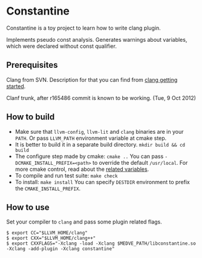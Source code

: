 Constantine
===========

Constantine is a toy project to learn how to write clang plugin.

Implements pseudo const analysis. Generates warnings about variables,
which were declared without const qualifier.

Prerequisites
-------------

Clang from SVN. Description for that you can find from [clang getting started][1].

Clanf trunk, after r165486 commit is known to be working. (Tue,  9 Oct 2012)

How to build
------------

* Make sure that `llvm-config`, `llvm-lit` and `clang` binaries are
in your `PATH`. Or pass `LLVM_PATH` environment variable at cmake step.
* It is better to build it in a separate build directory.
`mkdir build && cd build`
* The configure step made by cmake: `cmake ..`
You can pass `-DCMAKE_INSTALL_PREFIX=<path>` to override the default
`/usr/local`. For more cmake control, read about the [related variables][2].
* To compile and run test suite: `make check`
* To install: `make install` You can specify `DESTDIR` environment to prefix
the `CMAKE_INSTALL_PREFIX`.

How to use
----------

Set your compiler to `clang` and pass some plugin related flags.

```shell
$ export CC="$LLVM_HOME/clang"
$ export CXX="$LLVM_HOME/clang++"
$ export CXXFLAGS="-Xclang -load -Xclang $MEDVE_PATH/libconstantine.so -Xclang -add-plugin -Xclang constantine"
```

[1]: http://clang.llvm.org/get_started.html     "clang getting started"
[2]: http://www.cmake.org/Wiki/CMake_Useful_Variables "cmake useful variables"
